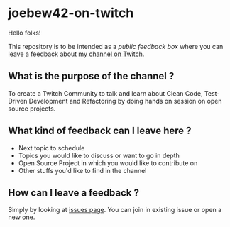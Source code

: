 # joebew42-on-twitch

Hello folks!

This repository is to be intended as a *public feedback box* where you can leave a feedback about [my channel on Twitch](https://www.twitch.tv/joebew42).

## What is the purpose of the channel ?

To create a Twitch Community to talk and learn about Clean Code, Test-Driven Development and Refactoring by doing hands on session on open source projects.

## What kind of feedback can I leave here ?

* Next topic to schedule
* Topics you would like to discuss or want to go in depth
* Open Source Project in which you would like to contribute on
* Other stuffs you'd like to find in the channel

## How can I leave a feedback ?

Simply by looking at [issues page](https://github.com/joebew42/joebew42-on-twitch/issues). You can join in existing issue or open a new one.
